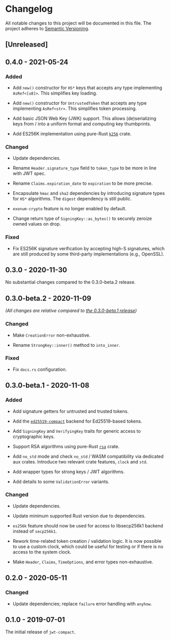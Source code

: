 # Changelog

All notable changes to this project will be documented in this file.
The project adheres to [Semantic Versioning](http://semver.org/spec/v2.0.0.html).

## [Unreleased]

## 0.4.0 - 2021-05-24

### Added

- Add `new()` constructor for `HS*` keys that accepts any type implementing
  `AsRef<[u8]>`. This simplifies key loading.

- Add `new()` constructor for `UntrustedToken` that accepts any type implementing
  `AsRef<str>`. This simplifies token processing.

- Add basic JSON Web Key (JWK) support. This allows (de)serializing keys from / into
  a uniform format and computing key thumbprints.

- Add ES256K implementation using pure-Rust [`k256`] crate.

### Changed

- Update dependencies.

- Rename `Header.signature_type` field to `token_type` to be more in line with JWT spec.

- Rename `Claims.expiration_date` to `expiration` to be more precise.

- Encapsulate `hmac` and `sha2` dependencies by introducing signature types 
  for `HS*` algorithms. The `digest` dependency is still public.

- `exonum-crypto` feature is no longer enabled by default.

- Change return type of `SigningKey::as_bytes()` to securely zeroize owned values on drop.

### Fixed

- Fix ES256K signature verification by accepting high-S signatures, which are still produced
  by some third-party implementations (e.g., OpenSSL).

## 0.3.0 - 2020-11-30

No substantial changes compared to the 0.3.0-beta.2 release.

## 0.3.0-beta.2 - 2020-11-09

*(All changes are relative compared to [the 0.3.0-beta.1 release](#030-beta1---2020-11-08))*

### Changed

- Make `CreationError` non-exhaustive.

- Rename `StrongKey::inner()` method to `into_inner`.

### Fixed

- Fix `docs.rs` configuration.

## 0.3.0-beta.1 - 2020-11-08

### Added

- Add signature getters for untrusted and trusted tokens.

- Add the [`ed25519-compact`] backend for Ed25519-based tokens.

- Add `SigningKey` and `VerifyingKey` traits for generic access to cryptographic keys.

- Support RSA algorithms using pure-Rust [`rsa`] crate.

- Add `no_std` mode and check `no_std` / WASM compatibility via dedicated aux crates.
  Introduce two relevant crate features, `clock` and `std`.

- Add wrapper types for strong keys / JWT algorithms.

- Add details to some `ValidationError` variants.

### Changed

- Update dependencies.

- Update minimum supported Rust version due to dependencies.

- `es256k` feature should now be used for access to libsecp256k1 backend instead of
  `secp256k1`.

- Rework time-related token creation / validation logic. It is now possible to
  use a custom clock, which could be useful for testing or if there is no access
  to the system clock.

- Make `Header`, `Claims`, `TimeOptions`, and error types non-exhaustive.

## 0.2.0 - 2020-05-11

### Changed

- Update dependencies; replace `failure` error handling with `anyhow`.

## 0.1.0 - 2019-07-01

The initial release of `jwt-compact`.

[`ed25519-compact`]: https://crates.io/crates/ed25519-compact
[`rsa`]: https://crates.io/crates/rsa
[`k256`]: https://crates.io/crates/k256
